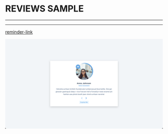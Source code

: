 # REVIEWS SAMPLE

---

---

[reminder-link](https://birthday-reminder-pied.vercel.app/)

![alt text](img/review.png)
